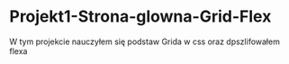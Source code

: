 # Projekt1-Strona-glowna-Grid-Flex

W tym projekcie nauczyłem się podstaw Grida w css oraz dpszlifowałem flexa 
